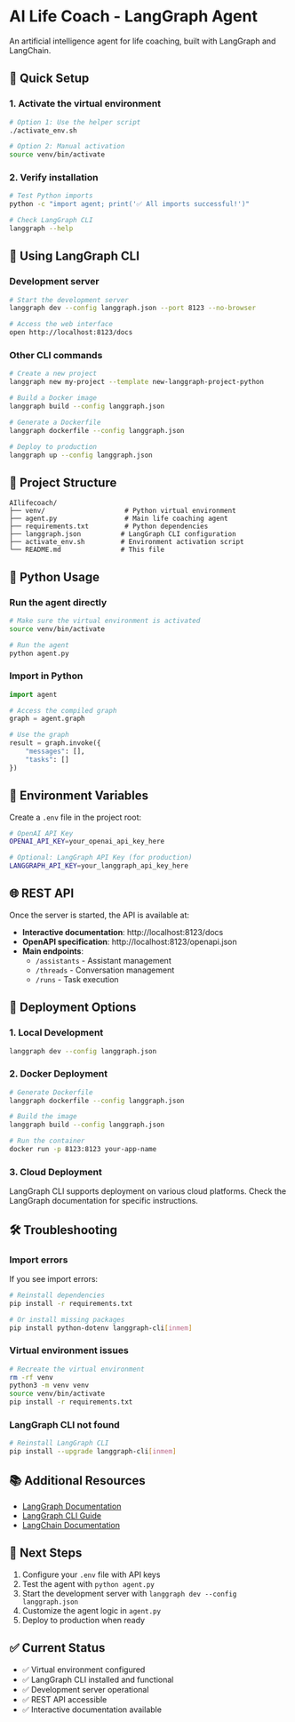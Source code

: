 # AI Life Coach - LangGraph Agent

An artificial intelligence agent for life coaching, built with LangGraph and LangChain.

## 🚀 Quick Setup

### 1. Activate the virtual environment
```bash
# Option 1: Use the helper script
./activate_env.sh

# Option 2: Manual activation
source venv/bin/activate
```

### 2. Verify installation
```bash
# Test Python imports
python -c "import agent; print('✅ All imports successful!')"

# Check LangGraph CLI
langgraph --help
```

## 🔧 Using LangGraph CLI

### Development server
```bash
# Start the development server
langgraph dev --config langgraph.json --port 8123 --no-browser

# Access the web interface
open http://localhost:8123/docs
```

### Other CLI commands
```bash
# Create a new project
langgraph new my-project --template new-langgraph-project-python

# Build a Docker image
langgraph build --config langgraph.json

# Generate a Dockerfile
langgraph dockerfile --config langgraph.json

# Deploy to production
langgraph up --config langgraph.json
```

## 📁 Project Structure

```
AIlifecoach/
├── venv/                    # Python virtual environment
├── agent.py                 # Main life coaching agent
├── requirements.txt         # Python dependencies
├── langgraph.json          # LangGraph CLI configuration
├── activate_env.sh         # Environment activation script
└── README.md               # This file
```

## 🐍 Python Usage

### Run the agent directly
```bash
# Make sure the virtual environment is activated
source venv/bin/activate

# Run the agent
python agent.py
```

### Import in Python
```python
import agent

# Access the compiled graph
graph = agent.graph

# Use the graph
result = graph.invoke({
    "messages": [],
    "tasks": []
})
```

## 🔑 Environment Variables

Create a `.env` file in the project root:
```bash
# OpenAI API Key
OPENAI_API_KEY=your_openai_api_key_here

# Optional: LangGraph API Key (for production)
LANGGRAPH_API_KEY=your_langgraph_api_key_here
```

## 🌐 REST API

Once the server is started, the API is available at:
- **Interactive documentation**: http://localhost:8123/docs
- **OpenAPI specification**: http://localhost:8123/openapi.json
- **Main endpoints**:
  - `/assistants` - Assistant management
  - `/threads` - Conversation management
  - `/runs` - Task execution

## 🚀 Deployment Options

### 1. Local Development
```bash
langgraph dev --config langgraph.json
```

### 2. Docker Deployment
```bash
# Generate Dockerfile
langgraph dockerfile --config langgraph.json

# Build the image
langgraph build --config langgraph.json

# Run the container
docker run -p 8123:8123 your-app-name
```

### 3. Cloud Deployment
LangGraph CLI supports deployment on various cloud platforms. Check the LangGraph documentation for specific instructions.

## 🛠️ Troubleshooting

### Import errors
If you see import errors:
```bash
# Reinstall dependencies
pip install -r requirements.txt

# Or install missing packages
pip install python-dotenv langgraph-cli[inmem]
```

### Virtual environment issues
```bash
# Recreate the virtual environment
rm -rf venv
python3 -m venv venv
source venv/bin/activate
pip install -r requirements.txt
```

### LangGraph CLI not found
```bash
# Reinstall LangGraph CLI
pip install --upgrade langgraph-cli[inmem]
```

## 📚 Additional Resources

- [LangGraph Documentation](https://langchain-ai.github.io/langgraph/)
- [LangGraph CLI Guide](https://langchain-ai.github.io/langgraph/how-tos/cli/)
- [LangChain Documentation](https://python.langchain.com/)

## 🎯 Next Steps

1. Configure your `.env` file with API keys
2. Test the agent with `python agent.py`
3. Start the development server with `langgraph dev --config langgraph.json`
4. Customize the agent logic in `agent.py`
5. Deploy to production when ready

## ✅ Current Status

- ✅ Virtual environment configured
- ✅ LangGraph CLI installed and functional
- ✅ Development server operational
- ✅ REST API accessible
- ✅ Interactive documentation available